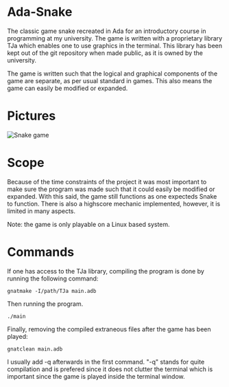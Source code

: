 # Ada-Snake
The classic game snake recreated in Ada for an introductory course in programming at my university. The game is written with a proprietary library TJa which enables one to use graphics in the terminal. This library has been kept out of the git repository when made public, as it is owned by the university. 

The game is written such that the logical and graphical components of the game are separate, as per usual standard in games. This also means the game can easily be modified or expanded. 

# Pictures 
![Snake game](https://user-images.githubusercontent.com/62723280/94471876-2c1c3600-01ca-11eb-8a83-6845280c05e8.png)

# Scope
Because of the time constraints of the project it was most important to make sure the program was made such that it could easily be modified or expanded. With this said, the game still functions as one expecteds Snake to function. There is also a highscore mechanic implemented, however, it is limited in many aspects. 

Note: the game is only playable on a Linux based system.

# Commands
If one has access to the TJa library, compiling the program is done by running the following command:
```
gnatmake -I/path/TJa main.adb 
```
Then running the program.
```
./main 
```
Finally, removing the compiled extraneous files after the game has been played:
```
gnatclean main.adb 
```
I usually add -q afterwards in the first command. "-q" stands for quite compilation and is prefered since it does not clutter the terminal which is important since the game is played inside the terminal window.
